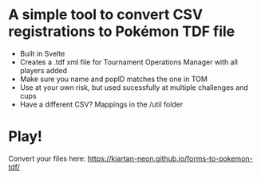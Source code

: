 # A simple tool to convert CSV registrations to Pokémon TDF file
* Built in Svelte
* Creates a .tdf xml file for Tournament Operations Manager with all players added
* Make sure you name and popID matches the one in TOM
* Use at your own risk, but used sucessfully at multiple challenges and cups
* Have a different CSV? Mappings in the /util folder

# Play!

Convert your files here: https://kjartan-neon.github.io/forms-to-pokemon-tdf/
